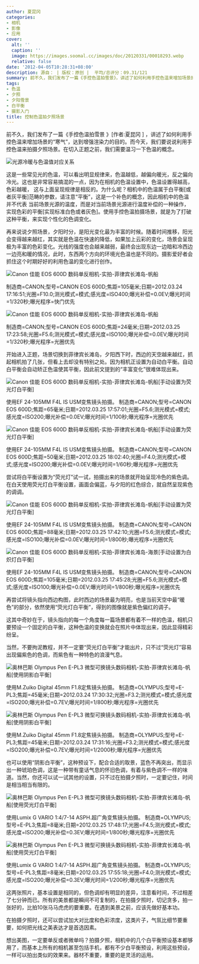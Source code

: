 ```yaml
---
author: 夏昆冈
categories:
- 相机
- 影像
- 应用
cover:
  alt: ''
  caption: ''
  image: https://images.soomal.cc/images/doc/20120331/00018293.webp
  relative: false
date: '2012-04-05T10:28:31+08:00'
description: 源自： | 版权：原创 |  平均/总评分：09.31/121
summary: 前不久，我们发布了一篇《手控色温拍雪景》，讲述了如何利用手控色温来增加场景的“寒气”，达到增强渲染力的目的。而今天，我们要说说利用手控色温来拍摄夕照场景。夕阳时分，是阳光变化最为丰富的时候。摄影爱好者会抓住这个时期利用好好的利用色温的变化进行创作。
tags:
- 色温
- 夕照
- 夕阳雪景
- 白平衡
- 摄影入门
title: 控制色温拍夕照场景
---
```


前不久，我们发布了一篇《手控色温拍雪景 》[作者:夏昆冈 ]
，讲述了如何利用手控色温来增加场景的“寒气”，达到增强渲染力的目的。而今天，我们要说说利用手控色温来拍摄夕照场景。在切入正题之前，我们需要温习一下色温的概念。

![光源冷暖与色温值对应关系](https://images.soomal.cc/images/doc/20111204/00015254.webp)




这是一些常见光的色温，可以看出明显规律来，色温越低，越偏向暖光，反之偏向冷光。这也是非常容易搞混的一点，因为在相机的色温设置中，色温设置得越高，色彩越暖， 这与上面呈现规律是相反的。为什么呢？相机中的色温属于白平衡[或者灰平衡]范畴的参数，请注意“平衡”，这是一个补色的概念，因此相机中的色温并不代表 当前场景光源的温度，而是对当前场景光源进行温度补偿的一种操作，实现色彩的平衡[实现标准白色或者灰色]。使用手控色温拍摄场景，就是为了打破这种平衡，来实现个性化的色调变化。

再来说说夕照场景，夕阳时分，是阳光变化最为丰富的时候。随着时间推移，阳光会变得越来越红，其实就是色温在快速的降低，如果加上云彩的变化，场景会呈现极为丰富的色彩变化。光线的强度也会越来越弱，最终会出现东边一边暗和冷西边一边亮和暖的情况，此时，东西两个方向的环境光色温也是不同的。摄影爱好者会抓住这个时期好好的利用色温的变化进行创作。

![Canon 佳能 EOS 600D 数码单反相机-实拍-菲律宾长滩岛-帆船](https://images.soomal.cc/images/doc/20120403/00018445.webp)

制造商=CANON;型号=CANON EOS 600D;焦距=105毫米;日期=2012.03.24 17:16:51;光圈=F10.0;测光模式=模式;感光度=ISO400;曝光补偿=0.0EV;曝光时间=1/320秒;曝光程序=快门优先


![Canon 佳能 EOS 600D 数码单反相机-实拍-菲律宾长滩岛-帆船](https://images.soomal.cc/images/doc/20120403/00018446.webp)

制造商=CANON;型号=CANON EOS 600D;焦距=24毫米;日期=2012.03.25 17:23:58;光圈=F5.6;测光模式=模式;感光度=ISO100;曝光补偿=0.0EV;曝光时间=1/320秒;曝光程序=光圈优先


开始进入正题，场景切换到菲律宾长滩岛，夕阳西下时，西边的天空越来越红，抓起相机拍了几张，但看上去却没有特别之处。因为相机正设置为自动白平衡。自动白平衡会自动矫正色温使其平衡，因此前文提到的“丰富变化”很难体现出来。

![Canon 佳能 EOS 600D 数码单反相机-实拍-菲律宾长滩岛-帆船[手动设置为荧光灯白平衡]](https://images.soomal.cc/images/doc/20120331/00018298.webp)

使用EF 24-105MM F4L IS USM变焦镜头拍摄。 制造商=CANON;型号=CANON EOS 600D;焦距=65毫米;日期=2012.03.25 17:57:01;光圈=F5.6;测光模式=模式;感光度=ISO200;曝光补偿=0.0EV;曝光时间=1/100秒;曝光程序=光圈优先


![Canon 佳能 EOS 600D 数码单反相机-实拍-菲律宾长滩岛-帆船[手动设置为荧光灯白平衡]](https://images.soomal.cc/images/doc/20120331/00018299.webp)

使用EF 24-105MM F4L IS USM变焦镜头拍摄。 制造商=CANON;型号=CANON EOS 600D;焦距=50毫米;日期=2012.03.25 18:02:40;光圈=F4.0;测光模式=模式;感光度=ISO200;曝光补偿=0.0EV;曝光时间=1/60秒;曝光程序=光圈优先


尝试将白平衡设置为“荧光灯”试一试，拍摄出来的场景就开始呈现冷色的紫色调。在白天使用荧光灯白平衡设置，画面会偏蓝，与夕阳的红色综合，就自然呈现紫色的调调。

![Canon 佳能 EOS 600D 数码单反相机-实拍-菲律宾长滩岛-帆船[手动设置为荧光灯白平衡]](https://images.soomal.cc/images/doc/20120331/00018293.webp)

使用EF 24-105MM F4L IS USM变焦镜头拍摄。 制造商=CANON;型号=CANON EOS 600D;焦距=88毫米;日期=2012.03.25 17:42:10;光圈=F5.6;测光模式=模式;感光度=ISO100;曝光补偿=0.0EV;曝光时间=1/800秒;曝光程序=光圈优先


![Canon 佳能 EOS 600D 数码单反相机-实拍-菲律宾长滩岛-海景[手动设置为白炽灯白平衡]](https://images.soomal.cc/images/doc/20120331/00018295.webp)

使用EF 24-105MM F4L IS USM变焦镜头拍摄。 制造商=CANON;型号=CANON EOS 600D;焦距=105毫米;日期=2012.03.25 17:45:28;光圈=F5.6;测光模式=模式;感光度=ISO100;曝光补偿=0.0EV;曝光时间=1/800秒;曝光程序=光圈优先


再尝试将镜头指向西边构图，此时西边的场景最为明亮，也是当前天空中最“暖色”的部分，依然使用“荧光灯白平衡”，得到的图像就是紫色偏红的调子。

这其中奇妙在于，镜头指向的每一个角度每一篇场景都有着不一样的色温，相机只要预设一个固定的白平衡，这种色温的变换就会在照片中体现出来，因此显得精彩纷呈。

当然，不要拘泥教程，并不一定要“荧光灯白平衡”才能出片，只不过“荧光灯”容易出现偏紫色的色调，而紫色有一种特色的浪漫气息。

![奥林巴斯 Olympus Pen E-PL3 微型可换镜头数码相机-实拍-菲律宾长滩岛-帆船[使用阴影白平衡]](https://images.soomal.cc/images/doc/20120401/00018350.webp)

使用M.Zuiko Digital 45mm F1.8定焦镜头拍摄。 制造商=OLYMPUS;型号=E-PL3;焦距=45毫米;日期=2012.03.24 17:30:32;光圈=F3.2;测光模式=模式;感光度=ISO200;曝光补偿=0.7EV;曝光时间=1/800秒;曝光程序=光圈优先


![奥林巴斯 Olympus Pen E-PL3 微型可换镜头数码相机-实拍-菲律宾长滩岛-帆船[使用阴影白平衡]](https://images.soomal.cc/images/doc/20120401/00018351.webp)

使用M.Zuiko Digital 45mm F1.8定焦镜头拍摄。 制造商=OLYMPUS;型号=E-PL3;焦距=45毫米;日期=2012.03.24 17:31:16;光圈=F3.2;测光模式=模式;感光度=ISO200;曝光补偿=0.7EV;曝光时间=1/2000秒;曝光程序=光圈优先


也可以使用“阴影白平衡”，这种预设下，配合合适的取景，蓝色不再突出，而显示出一种琥珀色调，这是一种带有童话气息的怀旧色调，有着与紫色调不一样的味道。当然，你还可以试一试其他的设置，只不过在拍摄夕照时，一定要记住，时间是相当相当有限的。

![奥林巴斯 Olympus Pen E-PL3 微型可换镜头数码相机-实拍-菲律宾长滩岛-帆船[使用荧光灯白平衡]](https://images.soomal.cc/images/doc/20120401/00018361.webp)

使用Lumix G VARIO 1:4/7-14 ASPH.超广角变焦镜头拍摄。 制造商=OLYMPUS;型号=E-PL3;焦距=8毫米;日期=2012.03.25 17:48:17;光圈=F4.5;测光模式=模式;感光度=ISO200;曝光补偿=0.3EV;曝光时间=1/800秒;曝光程序=光圈优先


![奥林巴斯 Olympus Pen E-PL3 微型可换镜头数码相机-实拍-菲律宾长滩岛-帆船[使用荧光灯白平衡]](https://images.soomal.cc/images/doc/20120401/00018362.webp)

使用Lumix G VARIO 1:4/7-14 ASPH.超广角变焦镜头拍摄。 制造商=OLYMPUS;型号=E-PL3;焦距=8毫米;日期=2012.03.25 17:55:18;光圈=F4.0;测光模式=模式;感光度=ISO200;曝光补偿=0.3EV;曝光时间=1/200秒;曝光程序=光圈优先


这两张照片，基本设置是相同的，但色调却有明显的差异，注意看时间，不过相差了七分钟而已。所有的美景都是瞬间不可复制的，在拍摄夕照时，切记贪多，拍一张好的，比拍10张马马虎虎的要重要。在遇到美景之前，应该先做好基本功。

在拍摄夕照时，还可以尝试加大对比度和色彩浓度，这类片子，气氛比细节要重要，如何把光线之美表达才是首选因素。

想出美图，一定要单反或者微单吗？拍摄夕照，相机中的几个白平衡预设基本都够用了，而基本上所有的相机甚至包括手机，都有不少白平衡预设，利用这些预设，一样可以拍出类似的效果来。器材不重要，重要的是灵活的运用。